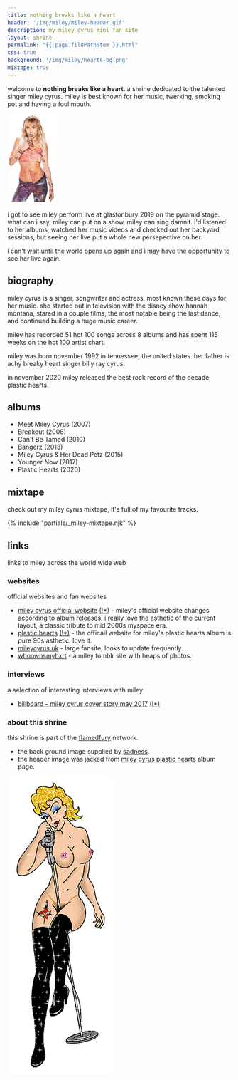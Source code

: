 ```yaml
---
title: nothing breaks like a heart
header: '/img/miley/miley-header.gif'
description: my miley cyrus mini fan site
layout: shrine
permalink: "{{ page.filePathStem }}.html"
css: true
background: '/img/miley/hearts-bg.png'
mixtape: true
---
```


welcome to **nothing breaks like a heart**. a shrine dedicated to the talented singer miley cyrus. miley is best known for her music, twerking, smoking pot and having a foul mouth.

![miley cyrus](../img/miley/miley.png#center)

i got to see miley perform live at glastonbury 2019 on the pyramid stage. what can i say, miley can put on a show, miley can sing damnit. i'd listened to her albums, watched her music videos and checked out her backyard sessions, but seeing her live put a whole new persepective on her. 

i can't wait until the world opens up again and i may have the opportunity to see her live again.

## biography

miley cyrus is a singer, songwriter and actress, most known these days for her music. she started out in television with the disney show hannah montana, stared in a couple films, the most notable being the last dance, and continued building a huge music career.

miley has recorded 51 hot 100 songs across 8 albums and has spent 115 weeks on the hot 100 artist chart.

miley was born november 1992 in tennessee, the united states. her father is achy breaky heart singer billy ray cyrus.

in november 2020 miley released the best rock record of the decade, plastic hearts.

## albums

- Meet Miley Cyrus (2007)
- Breakout (2008)
- Can't Be Tamed (2010)
- Bangerz (2013)
- Miley Cyrus & Her Dead Petz (2015)
- Younger Now (2017)
- Plastic Hearts (2020)

## mixtape

check out my miley cyrus mixtape, it's full of my favourite tracks.

{% include "partials/_miley-mixtape.njk" %}

## links

links to miley across the world wide web

### websites

official websites and fan websites

- [miley cyrus official website](https://www.mileycyrus.com/) [(!*)](https://web.archive.org/web/20210313055416/https://www.mileycyrus.com/) - miley's official website changes according to album releases. i really love the asthetic of the current layout, a classic tribute to mid 2000s myspace era.
- [plastic hearts](https://www.mileycyrusplastichearts.com/) [(!*)](https://web.archive.org/web/20210213091302/https://www.mileycyrusplastichearts.com/) - the officail website for miley's plastic hearts album is pure 90s asthetic. love it.
- [mileycyrus.uk](http://mileycyrus.uk/) - large fansite, looks to update frequently.
- [whoownsmyhxrt](https://whoownsmyhxrt.tumblr.com/) - a miley tumblr site with heaps of photos.

### interviews 

a selection of interesting interviews with miley

- [billboard - miley cyrus cover story may 2017](https://www.billboard.com/articles/news/magazine-feature/7783997/miley-cyrus-cover-story-new-music-malibu) [(!*)](https://web.archive.org/web/20210120113012/https://www.billboard.com/articles/news/magazine-feature/7783997/miley-cyrus-cover-story-new-music-malibu "archive link")

### about this shrine

this shrine is part of the [flamedfury](../) network.

- the back ground image supplied by [sadness](https://sadgrl.online/).
- the header image was jacked from [miley cyrus plastic hearts](https://www.mileycyrusplastichearts.com/) album page.

![miley cyrus](../img/miley/miley-girl-1.gif#center)